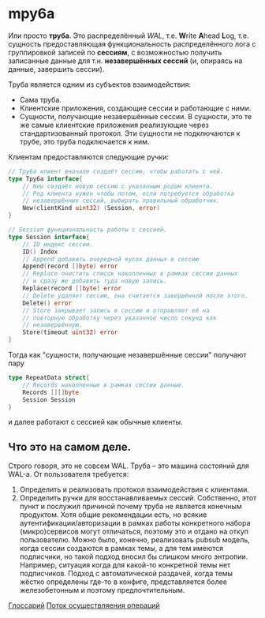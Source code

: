 # mpy6a

Или просто **труба**. Это распределённый *WAL*, т.е. **W**rite **A**head **L**og, т.е. сущность предоставляющая
функциональность распределённого лога с группировкой записей по **сессиям**, с возможностью получить записанные 
данные для т.н. **незавершённых сессий** (и, опираясь на данные, завершить сессии).

Труба является одним из субъектов взаимодействия:

* Сама труба.
* Клиентские приложения, создающие сессии и работающие с ними.
* Сущности, получающие незавершённые сессии. В сущности, это те же самые клиентские приложения реализующие
  через стандартизованный протокол. Эти сущности не подключаются к трубе, это труба подключается к ним.

Клиентам предоставляются следующие ручки:

```go
// Tpy6a клиент вначале создаёт сессию, чтобы работать с ней.
type Tpy6a interface{
	// New создаёт новую сессию с указанным родом клиента.
	// Род клиента нужен чтобы потом, если потребуется обработка
	// незавершённых сессий, выбирать правильный обработчик.
	New(clientKind uint32) (Session, error)
}

// Session функциональность работы с сессией.
type Session interface{
	// ID индекс сессии.
	ID() Index
	// Append добавить очередной кусок данных в сессию
	Append(record []byte) error
	// Replace очистить список накопленных в рамках сессии данных
	// и сразу же добавить туда новую запись.
	Replace(record []byte) error
	// Delete удаляет сессию, она считается завершённой после этого.
	Delete() error
	// Store закрывает запись в сессию и отправляет её на
    // повторную обработку через указанное число секунд как
	// незавершённую.
	Store(timeout uint32) error
}
```

Тогда как "сущности, получающие незавершённые сессии" получают пару

```go
type RepeatData struct{
	// Records накопленные в рамках сессии данные.
	Records [][]byte
	Session Session
}
```
и далее работают с сессией как обычные клиенты.

## Что это на самом деле.

Строго говоря, это не совсем WAL. Труба – это машина состояний для WAL-а.
От пользователя требуется:

1. Определить и реализовать протокол взаимодействия с клиентами.
2. Определить ручки для восстанавливаемых сессий. Собственно, этот пункт и послужил причиной почему труба не является
   конечным продуктом. Хотя общие рекомендации есть, но всякие аутентификации/авторизации в рамках работы конкретного
   набора (микро)сервисов могут отличаться, поэтому это и отдано на откуп пользователю. 
   Можно было, конечно, реализовать pubsub модель, когда сессии создаются в рамках темы, а для тем имеются подписчики,
   но такой подход вносил бы слишком много энтропии. Например, ситуация когда для какой-то конкретной темы нет
   подписчиков. Подход с автоматической раздачей, когда темы жёстко определены где-то в конфиге, представляется более
   железобетонным и поэтому предпочтительным.

[Глоссарий](docs/glossary.md)
[Поток осуществляения операций](docs/lld/operations_flow.md)
